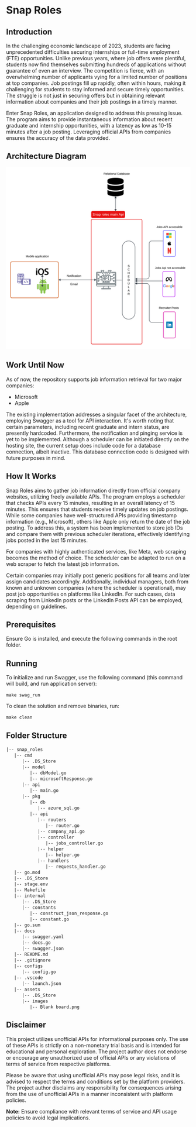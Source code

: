 # Snap Roles

## Introduction

In the challenging economic landscape of 2023, students are facing unprecedented difficulties securing internships or full-time employment (FTE) opportunities. Unlike previous years, where job offers were plentiful, students now find themselves submitting hundreds of applications without guarantee of even an interview. The competition is fierce, with an overwhelming number of applicants vying for a limited number of positions at top companies. Job postings fill up rapidly, often within hours, making it challenging for students to stay informed and secure timely opportunities. The struggle is not just in securing offers but in obtaining relevant information about companies and their job postings in a timely manner.

Enter Snap Roles, an application designed to address this pressing issue. The program aims to provide instantaneous information about recent graduate and internship opportunities, with a latency as low as 10-15 minutes after a job posting. Leveraging official APIs from companies ensures the accuracy of the data provided.

## Architecture Diagram
![Architecture Diagram](assets/images/arch_diagram.png)

## Work Until Now
As of now, the repository supports job information retrieval for two major companies:
- Microsoft
- Apple

The existing implementation addresses a singular facet of the architecture, employing Swagger as a tool for API interaction. It's worth noting that certain parameters, including recent graduate and intern status, are presently hardcoded. Furthermore, the notification and pinging service is yet to be implemented. Although a scheduler can be initiated directly on the hosting site, the current setup does include code for a database connection, albeit inactive. This database connection code is designed with future purposes in mind.

## How It Works
Snap Roles aims to gather job information directly from official company websites, utilizing freely available APIs. The program employs a scheduler that checks APIs every 15 minutes, resulting in an overall latency of 15 minutes. This ensures that students receive timely updates on job postings. While some companies have well-structured APIs providing timestamp information (e.g., Microsoft), others like Apple only return the date of the job posting. To address this, a system has been implemented to store job IDs and compare them with previous scheduler iterations, effectively identifying jobs posted in the last 15 minutes.

For companies with highly authenticated services, like Meta, web scraping becomes the method of choice. The scheduler can be adapted to run on a web scraper to fetch the latest job information.

Certain companies may initially post generic positions for all teams and later assign candidates accordingly. Additionally, individual managers, both from known and unknown companies (where the scheduler is operational), may post job opportunities on platforms like LinkedIn. For such cases, data scraping from LinkedIn posts or the LinkedIn Posts API can be employed, depending on guidelines.

## Prerequisites
Ensure Go is installed, and execute the following commands in the root folder.

## Running
To initialize and run Swagger, use the following command (this command will build, and run application server):
```
make swag_run
```

To clean the solution and remove binaries, run:
```
make clean
```


## Folder Structure 
```
|-- snap_roles
   |-- cmd
      |-- .DS_Store
      |-- model
         |-- dbModel.go
         |-- microsoftResponse.go
      |-- api
         |-- main.go
      |-- pkg
         |-- db
            |-- azure_sql.go
         |-- api
            |-- routers
               |-- router.go
            |-- company_api.go
            |-- controller
               |-- jobs_controller.go
            |-- helper
               |-- helper.go
            |-- handlers
               |-- requests_handler.go
   |-- go.mod
   |-- .DS_Store
   |-- stage.env
   |-- Makefile
   |-- internal
      |-- .DS_Store
      |-- constants
         |-- construct_json_response.go
         |-- constant.go
   |-- go.sum
   |-- docs
      |-- swagger.yaml
      |-- docs.go
      |-- swagger.json
   |-- README.md
   |-- .gitignore
   |-- configs
      |-- config.go
   |-- .vscode
      |-- launch.json
   |-- assets
      |-- .DS_Store
      |-- images
         |-- Blank board.png
```


## Disclaimer

This project utilizes unofficial APIs for informational purposes only. The use of these APIs is strictly on a non-monetary trial basis and is intended for educational and personal exploration. The project author does not endorse or encourage any unauthorized use of official APIs or any violations of terms of service from respective platforms.

Please be aware that using unofficial APIs may pose legal risks, and it is advised to respect the terms and conditions set by the platform providers. The project author disclaims any responsibility for consequences arising from the use of unofficial APIs in a manner inconsistent with platform policies.

**Note:** Ensure compliance with relevant terms of service and API usage policies to avoid legal implications.
